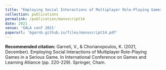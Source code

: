 ```yaml
---
title: "Employing Social Interactions of Multiplayer Role-Playing Games in a Serious Game Employing Social Interactions of Multiplayer Role-Playing Games in a Serious Game. The Case of maSters of AIR (SAIR)"
collection: publications
permalink: /publication/manuscript14
date: 2021
venue: 'GALA conf 2021'
paperurl: 'bgarnb.github.io/files/manuscript14.pdf'
---
```


<b> Recommended citation:</b> Garneli, V., & Chorianopoulos, K. (2021, December). Employing Social Interactions of Multiplayer Role-Playing Games in a Serious Game. In International Conference on Games and Learning Alliance (pp. 220-229). Springer, Cham.
